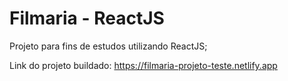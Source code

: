 # Filmaria - ReactJS

Projeto para fins de estudos utilizando ReactJS;

Link do projeto buildado: https://filmaria-projeto-teste.netlify.app
